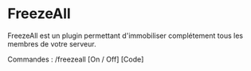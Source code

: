 # FreezeAll
FreezeAll est un plugin permettant d'immobiliser complétement tous les membres de votre serveur.

Commandes : 
/freezeall [On / Off] [Code]
